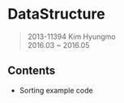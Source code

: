 DataStructure
===
> 2013-11394 Kim Hyungmo  
> 2016.03 ~ 2016.05

## Contents
* Sorting example code
